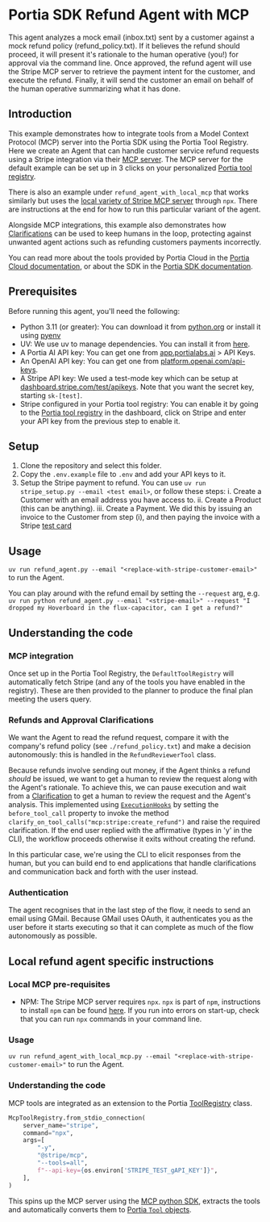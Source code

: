 # Portia SDK Refund Agent with MCP

This agent analyzes a mock email (inbox.txt) sent by a customer against a mock refund policy (refund_policy.txt). If it believes the refund should proceed, it will present it's rationale to the human operative (you!) for approval via the command line. Once approved, the refund agent will use the Stripe MCP server to retrieve the payment intent for the customer, and execute the refund. Finally, it will send the customer an email on behalf of the human operative summarizing what it has done.

## Introduction

This example demonstrates how to integrate tools from a Model Context Protocol (MCP) server into the Portia SDK using the Portia Tool Registry. Here we create an Agent that can handle customer service refund requests using a Stripe integration via their [MCP server](https://docs.stripe.com/building-with-llms#mcp-remote). The MCP server for the default example can be set up in 3 clicks on your personalized [Portia tool registry](https://app.portialabs.ai/dashboard/tool-registry).

There is also an example under `refund_agent_with_local_mcp` that works similarly but uses the [local variety of Stripe MCP server](https://github.com/stripe/agent-toolkit/tree/main/modelcontextprotocol) through `npx`. There are instructions at the end for how to run this particular variant of the agent.

Alongside MCP integrations, this example also demonstrates how [Clarifications](https://docs.portialabs.ai/understand-clarifications) can be used to keep humans in the loop, protecting against unwanted agent actions such as refunding customers payments incorrectly.

You can read more about the tools provided by Portia Cloud in the [Portia Cloud documentation](https://docs.portialabs.ai/), or about the SDK in the [Portia SDK documentation](https://docs.portialabs.ai/SDK/portia).

## Prerequisites

Before running this agent, you'll need the following:

- Python 3.11 (or greater): You can download it from [python.org](https://www.python.org/downloads/) or install it using [pyenv](https://github.com/pyenv/pyenv)
- UV: We use uv to manage dependencies. You can install it from [here](https://docs.astral.sh/uv/concepts/projects/dependencies/).
- A Portia AI API key: You can get one from [app.portialabs.ai](https://app.portialabs.ai) > API Keys.
- An OpenAI API key: You can get one from [platform.openai.com/api-keys](https://platform.openai.com/api-keys).
- A Stripe API key: We used a test-mode key which can be setup at [dashboard.stripe.com/test/apikeys](https://dashboard.stripe.com/test/apikeys). Note that you want the secret key, starting `sk-[test]`.
- Stripe configured in your Portia tool registry: You can enable it by going to the [Portia tool registry](https://app.portialabs.ai/dashboard/tool-registry) in the dashboard, click on Stripe and enter your API key from the previous step to enable it.


## Setup

1. Clone the repository and select this folder.
2. Copy the `.env.example` file to `.env` and add your API keys to it.
3. Setup the Stripe payment to refund. You can use `uv run stripe_setup.py --email <test email>`, or follow these steps:
    i. Create a Customer with an email address you have access to.
    ii. Create a Product (this can be anything).
    iii. Create a Payment. We did this by issuing an invoice to the Customer from step (i), and then paying the invoice with a Stripe [test card](https://docs.stripe.com/testing)


## Usage

`uv run refund_agent.py --email "<replace-with-stripe-customer-email>"` to run the Agent.

You can play around with the refund email by setting the `--request` arg, e.g. `uv run python refund_agent.py --email "<stripe-email>" --request "I dropped my Hoverboard in the flux-capacitor, can I get a refund?"`

## Understanding the code

### MCP integration

Once set up in the Portia Tool Registry, the `DefaultToolRegistry` will automatically fetch Stripe (and any of the tools you have enabled in the registry). These are then provided to the planner to produce the final plan meeting the users query.

### Refunds and Approval Clarifications

We want the Agent to read the refund request, compare it with the company's refund policy (see `./refund_policy.txt`) and make a decision autonomously: this is handled in the `RefundReviewerTool` class.

Because refunds involve sending out money, if the Agent thinks a refund _should_ be issued, we want to get a human to review the request along with the Agent's rationale. To achieve this, we can pause execution and wait from a [Clarification](https://docs.portialabs.ai/understand-clarifications) to get a human to review the request and the Agent's analysis. This implemented using [`ExecutionHooks`](https://docs.portialabs.ai/execution-hooks) by setting the `before_tool_call` property to invoke the method `clarify_on_tool_calls("mcp:stripe:create_refund")` and raise the required clarification. If the end user replied with the affirmative (types in 'y' in the CLI), the workflow proceeds otherwise it exits without creating the refund.

In this particular case, we're using the CLI to elicit responses from the human, but you can build end to end applications that handle clarifications and communication back and forth with the user instead.

### Authentication

The agent recognises that in the last step of the flow, it needs to send an email using GMail. Because GMail uses OAuth, it authenticates you as the user before it starts executing so that it can complete as much of the flow autonomously as possible.


## Local refund agent specific instructions

### Local MCP pre-requisites

- NPM: The Stripe MCP server requires `npx`. `npx` is part of `npm`, instructions to install `npm` can be found [here](https://docs.npmjs.com/downloading-and-installing-node-js-and-npm). If you run into errors on start-up, check that you can run `npx` commands in your command line. 

### Usage

`uv run refund_agent_with_local_mcp.py --email "<replace-with-stripe-customer-email>"` to run the Agent.

### Understanding the code

MCP tools are integrated as an extension to the Portia [ToolRegistry](https://docs.portialabs.ai/SDK/portia/tool_registry#toolregistry-objects) class.

```python
McpToolRegistry.from_stdio_connection(
    server_name="stripe",
    command="npx",
    args=[
        "-y",
        "@stripe/mcp",
        "--tools=all",
        f"--api-key={os.environ['STRIPE_TEST_gAPI_KEY']}",
    ],
)
```

This spins up the MCP server using the [MCP python SDK](https://github.com/modelcontextprotocol/python-sdk), extracts the tools and automatically converts them to [Portia `Tool` objects](https://docs.portialabs.ai/intro-to-tools).
